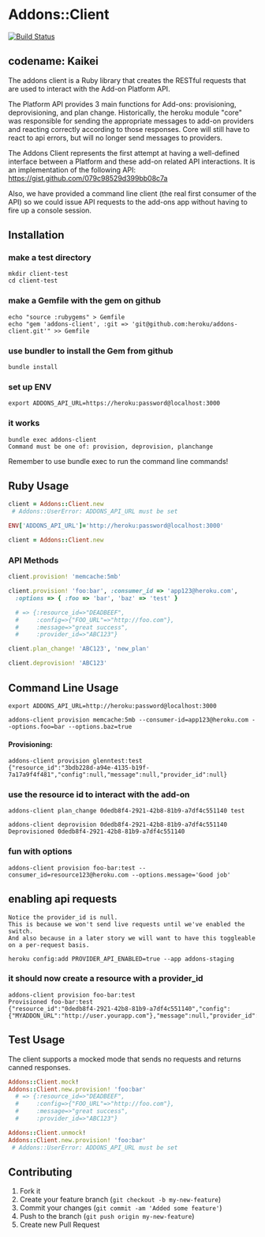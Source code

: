# Addons::Client

[![Build Status](https://secure.travis-ci.org/heroku/addons-client.png?branch=master)](http://travis-ci.org/heroku/addons-client)

## codename: Kaikei

The addons client is a Ruby library that creates the RESTful requests that are used to interact with the Add-on Platform API.

The Platform API provides 3 main functions for Add-ons: provisioning, deprovisioning, and plan change.
Historically, the heroku module "core" was responsible for sending the appropriate messages to
add-on providers and reacting correctly according to those responses. Core will still have to react
to api errors, but will no longer send messages to providers.

The Addons Client represents the first attempt at having a well-defined interface between a Platform and these
add-on related API interactions. It is an implementation of the following API: https://gist.github.com/079c98529d399bb08c7a

Also, we have provided a command line client (the real first consumer of the API) so we could issue API requests
to the add-ons app without having to fire up a console session.

## Installation

### make a test directory

    mkdir client-test
    cd client-test

### make a Gemfile with the gem on github

    echo "source :rubygems" > Gemfile
    echo "gem 'addons-client', :git => 'git@github.com:heroku/addons-client.git'" >> Gemfile

### use bundler to install the Gem from github

    bundle install

### set up ENV

    export ADDONS_API_URL=https://heroku:password@localhost:3000

### it works
   
    bundle exec addons-client  
    Command must be one of: provision, deprovision, planchange    

Remember to use bundle exec to run the command line commands!

## Ruby Usage

```ruby
client = Addons::Client.new
 # Addons::UserError: ADDONS_API_URL must be set

ENV['ADDONS_API_URL']='http://heroku:password@localhost:3000'

client = Addons::Client.new
```

### API Methods 
```ruby
client.provision! 'memcache:5mb'

client.provision! 'foo:bar', :consumer_id => 'app123@heroku.com',
  :options => { :foo => 'bar', 'baz' => 'test' } 

  # => {:resource_id=>"DEADBEEF", 
  #     :config=>{"FOO_URL"=>"http://foo.com"}, 
  #     :message=>"great success", 
  #     :provider_id=>"ABC123"} 

client.plan_change! 'ABC123', 'new_plan'

client.deprovision! 'ABC123'
```

##  Command Line Usage
    export ADDONS_API_URL=http://heroku:password@localhost:3000

    addons-client provision memcache:5mb --consumer-id=app123@heroku.com --options.foo=bar --options.baz=true

#### Provisioning:

    addons-client provision glenntest:test 
    {"resource_id":"3bdb228d-a94e-4135-b19f-7a17a9f4f481","config":null,"message":null,"provider_id":null} 

### use the resource id to interact with the add-on

    addons-client plan_change 0dedb8f4-2921-42b8-81b9-a7df4c551140 test

    addons-client deprovision 0dedb8f4-2921-42b8-81b9-a7df4c551140
    Deprovisioned 0dedb8f4-2921-42b8-81b9-a7df4c551140 

### fun with options

    addons-client provision foo-bar:test --consumer_id=resource123@heroku.com --options.message='Good job'


## enabling api requests
    Notice the provider_id is null.
    This is because we won't send live requests until we've enabled the switch.
    And also because in a later story we will want to have this toggleable on a per-request basis.  

    heroku config:add PROVIDER_API_ENABLED=true --app addons-staging 

### it should now create a resource with a provider_id

    addons-client provision foo-bar:test
    Provisioned foo-bar:test
    {"resource_id":"0dedb8f4-2921-42b8-81b9-a7df4c551140","config":{"MYADDON_URL":"http://user.yourapp.com"},"message":null,"provider_id":2}

## Test Usage

The client supports a mocked mode that sends no requests and returns canned responses.

```ruby
Addons::Client.mock!
Addons::Client.new.provision! 'foo:bar' 
  # => {:resource_id=>"DEADBEEF", 
  #     :config=>{"FOO_URL"=>"http://foo.com"}, 
  #     :message=>"great success", 
  #     :provider_id=>"ABC123"} 

Addons::Client.unmock!
Addons::Client.new.provision! 'foo:bar'
 # Addons::UserError: ADDONS_API_URL must be set
```

## Contributing

1. Fork it
2. Create your feature branch (`git checkout -b my-new-feature`)
3. Commit your changes (`git commit -am 'Added some feature'`)
4. Push to the branch (`git push origin my-new-feature`)
5. Create new Pull Request

